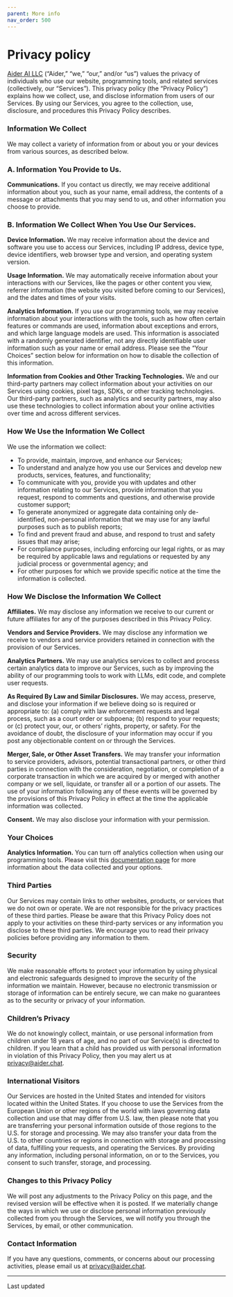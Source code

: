 ```yaml
---
parent: More info
nav_order: 500
---
```


# Privacy policy

[Aider AI LLC](/docs/faq.html#what-is-aider-ai-llc)
(“Aider,” “we,” “our,” and/or “us”) values the privacy of individuals who use our website, programming tools, and related services (collectively, our “Services”). This privacy policy (the “Privacy Policy”) explains how we collect, use, and disclose information from users of our Services. By using our Services, you agree to the collection, use, disclosure, and procedures this Privacy Policy describes. 

### Information We Collect

We may collect a variety of information from or about you or your devices from various sources, as described below.

### A. Information You Provide to Us.

**Communications.** If you contact us directly, we may receive additional information about you, such as your name, email address, the contents of a message or attachments that you may send to us, and other information you choose to provide.

### B. Information We Collect When You Use Our Services. 

**Device Information.** We may receive information about the device and software you use to access our Services, including IP address, device type, device identifiers, web browser type and version, and operating system version.

**Usage Information.** We may automatically receive information about your interactions with our Services, like the pages or other content you view, referrer information (the website you visited before coming to our Services), and the dates and times of your visits.

**Analytics Information.** If you use our programming tools, we may receive information about your interactions with the tools, such as how often certain features or commands are used, information about exceptions and errors, and which large language models are used. This information is associated with a randomly generated identifier, not any directly identifiable user information such as your name or email address. Please see the “Your Choices” section below for information on how to disable the collection of this information.

**Information from Cookies and Other Tracking Technologies.** We and our third-party partners may collect information about your activities on our Services using cookies, pixel tags, SDKs, or other tracking technologies. Our third-party partners, such as analytics and security partners, may also use these technologies to collect information about your online activities over time and across different services. 


### How We Use the Information We Collect

We use the information we collect:
 
- To provide, maintain, improve, and enhance our Services;
- To understand and analyze how you use our Services and develop new products, services, features, and functionality;
- To communicate with you, provide you with updates and other information relating to our Services, provide information that you request, respond to comments and questions, and otherwise provide customer support;
- To generate anonymized or aggregate data containing only de-identified, non-personal information that we may use for any lawful purposes such as to publish reports;
- To find and prevent fraud and abuse, and respond to trust and safety issues that may arise; 
- For compliance purposes, including enforcing our legal rights, or as may be required by applicable laws and regulations or requested by any judicial process or governmental agency; and
- For other purposes for which we provide specific notice at the time the information is collected.

### How We Disclose the Information We Collect

**Affiliates.** We may disclose any information we receive to our current or future affiliates for any of the purposes described in this Privacy Policy.  

**Vendors and Service Providers.** We may disclose any information we receive to vendors and service providers retained in connection with the provision of our Services. 

**Analytics Partners.** We may use analytics services to collect and process certain analytics data to improve our Services, such as by improving the ability of our programming tools to work with LLMs, edit code, and complete user requests. 

**As Required By Law and Similar Disclosures.** We may access, preserve, and disclose your information if we believe doing so is required or appropriate to: (a) comply with law enforcement requests and legal process, such as a court order or subpoena; (b) respond to your requests; or (c) protect your, our, or others’ rights, property, or safety. For the avoidance of doubt, the disclosure of your information may occur if you post any objectionable content on or through the Services.

**Merger, Sale, or Other Asset Transfers.** We may transfer your information to service providers, advisors, potential transactional partners, or other third parties in connection with the consideration, negotiation, or completion of a corporate transaction in which we are acquired by or merged with another company or we sell, liquidate, or transfer all or a portion of our assets. The use of your information following any of these events will be governed by the provisions of this Privacy Policy in effect at the time the applicable information was collected.

**Consent.** We may also disclose your information with your permission.

### Your Choices

**Analytics Information.** You can turn off analytics collection when using our programming tools. Please visit this 
[documentation page](/docs/more/analytics.html)
for more information about the data collected and your options.

### Third Parties

Our Services may contain links to other websites, products, or services that we do not own or operate. We are not responsible for the privacy practices of these third parties. Please be aware that this Privacy Policy does not apply to your activities on these third-party services or any information you disclose to these third parties. We encourage you to read their privacy policies before providing any information to them.

### Security 

We make reasonable efforts to protect your information by using physical and electronic safeguards designed to improve the security of the information we maintain. However, because no electronic transmission or storage of information can be entirely secure, we can make no guarantees as to the security or privacy of your information.

### Children’s Privacy

We do not knowingly collect, maintain, or use personal information from children under 18 years of age, and no part of our Service(s) is directed to children. If you learn that a child has provided us with personal information in violation of this Privacy Policy, then you may alert us at privacy@aider.chat.

### International Visitors

Our Services are hosted in the United States and intended for visitors located within the United States. If you choose to use the Services from the European Union or other regions of the world with laws governing data collection and use that may differ from U.S. law, then please note that you are transferring your personal information outside of those regions to the U.S. for storage and processing. We may also transfer your data from the U.S. to other countries or regions in connection with storage and processing of data, fulfilling your requests, and operating the Services. By providing any information, including personal information, on or to the Services, you consent to such transfer, storage, and processing. 


### Changes to this Privacy Policy

We will post any adjustments to the Privacy Policy on this page, and the revised version will be effective when it is posted. If we materially change the ways in which we use or disclose personal information previously collected from you through the Services, we will notify you through the Services, by email, or other communication.

### Contact Information

If you have any questions, comments, or concerns about our processing activities, please email us at privacy@aider.chat.

----

<p class="post-date">
Last updated 
<!--[[[cog
import subprocess
import datetime

result = subprocess.run(['git', 'log', '-1', '--format=%ct', 'aider/website/docs/legal/privacy.md'], capture_output=True, text=True)
if result.returncode == 0:
    timestamp = int(result.stdout.strip())
    date = datetime.datetime.fromtimestamp(timestamp)
    cog.out(f"{date.strftime('%B %d, %Y.')}")
]]]-->
March 30, 2025.
<!--[[[end]]]-->

</p>
